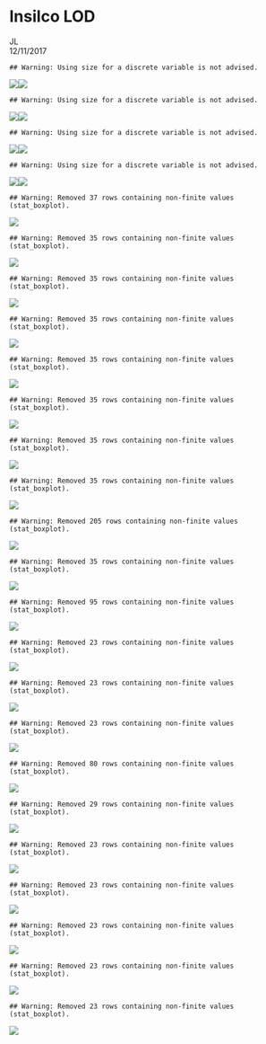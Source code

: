# Insilco LOD
JL  
12/11/2017  










```
## Warning: Using size for a discrete variable is not advised.
```

![](Insilico_V9_files/figure-html/unnamed-chunk-2-1.png)<!-- -->![](Insilico_V9_files/figure-html/unnamed-chunk-2-2.png)<!-- -->

```
## Warning: Using size for a discrete variable is not advised.
```

![](Insilico_V9_files/figure-html/unnamed-chunk-2-3.png)<!-- -->![](Insilico_V9_files/figure-html/unnamed-chunk-2-4.png)<!-- -->

```
## Warning: Using size for a discrete variable is not advised.
```

![](Insilico_V9_files/figure-html/unnamed-chunk-2-5.png)<!-- -->![](Insilico_V9_files/figure-html/unnamed-chunk-2-6.png)<!-- -->

```
## Warning: Using size for a discrete variable is not advised.
```

![](Insilico_V9_files/figure-html/unnamed-chunk-2-7.png)<!-- -->![](Insilico_V9_files/figure-html/unnamed-chunk-2-8.png)<!-- -->

```
## Warning: Removed 37 rows containing non-finite values (stat_boxplot).
```

![](Insilico_V9_files/figure-html/unnamed-chunk-2-9.png)<!-- -->

```
## Warning: Removed 35 rows containing non-finite values (stat_boxplot).
```

![](Insilico_V9_files/figure-html/unnamed-chunk-2-10.png)<!-- -->

```
## Warning: Removed 35 rows containing non-finite values (stat_boxplot).
```

![](Insilico_V9_files/figure-html/unnamed-chunk-2-11.png)<!-- -->

```
## Warning: Removed 35 rows containing non-finite values (stat_boxplot).
```

![](Insilico_V9_files/figure-html/unnamed-chunk-2-12.png)<!-- -->

```
## Warning: Removed 35 rows containing non-finite values (stat_boxplot).
```

![](Insilico_V9_files/figure-html/unnamed-chunk-2-13.png)<!-- -->

```
## Warning: Removed 35 rows containing non-finite values (stat_boxplot).
```

![](Insilico_V9_files/figure-html/unnamed-chunk-2-14.png)<!-- -->

```
## Warning: Removed 35 rows containing non-finite values (stat_boxplot).
```

![](Insilico_V9_files/figure-html/unnamed-chunk-2-15.png)<!-- -->

```
## Warning: Removed 35 rows containing non-finite values (stat_boxplot).
```

![](Insilico_V9_files/figure-html/unnamed-chunk-2-16.png)<!-- -->

```
## Warning: Removed 205 rows containing non-finite values (stat_boxplot).
```

![](Insilico_V9_files/figure-html/unnamed-chunk-2-17.png)<!-- -->

```
## Warning: Removed 35 rows containing non-finite values (stat_boxplot).
```

![](Insilico_V9_files/figure-html/unnamed-chunk-2-18.png)<!-- -->

```
## Warning: Removed 95 rows containing non-finite values (stat_boxplot).
```

![](Insilico_V9_files/figure-html/unnamed-chunk-2-19.png)<!-- -->

```
## Warning: Removed 23 rows containing non-finite values (stat_boxplot).
```

![](Insilico_V9_files/figure-html/unnamed-chunk-2-20.png)<!-- -->

```
## Warning: Removed 23 rows containing non-finite values (stat_boxplot).
```

![](Insilico_V9_files/figure-html/unnamed-chunk-2-21.png)<!-- -->

```
## Warning: Removed 23 rows containing non-finite values (stat_boxplot).
```

![](Insilico_V9_files/figure-html/unnamed-chunk-2-22.png)<!-- -->

```
## Warning: Removed 80 rows containing non-finite values (stat_boxplot).
```

![](Insilico_V9_files/figure-html/unnamed-chunk-2-23.png)<!-- -->

```
## Warning: Removed 29 rows containing non-finite values (stat_boxplot).
```

![](Insilico_V9_files/figure-html/unnamed-chunk-2-24.png)<!-- -->

```
## Warning: Removed 23 rows containing non-finite values (stat_boxplot).
```

![](Insilico_V9_files/figure-html/unnamed-chunk-2-25.png)<!-- -->

```
## Warning: Removed 23 rows containing non-finite values (stat_boxplot).
```

![](Insilico_V9_files/figure-html/unnamed-chunk-2-26.png)<!-- -->

```
## Warning: Removed 23 rows containing non-finite values (stat_boxplot).
```

![](Insilico_V9_files/figure-html/unnamed-chunk-2-27.png)<!-- -->

```
## Warning: Removed 23 rows containing non-finite values (stat_boxplot).
```

![](Insilico_V9_files/figure-html/unnamed-chunk-2-28.png)<!-- -->

```
## Warning: Removed 23 rows containing non-finite values (stat_boxplot).
```

![](Insilico_V9_files/figure-html/unnamed-chunk-2-29.png)<!-- -->
